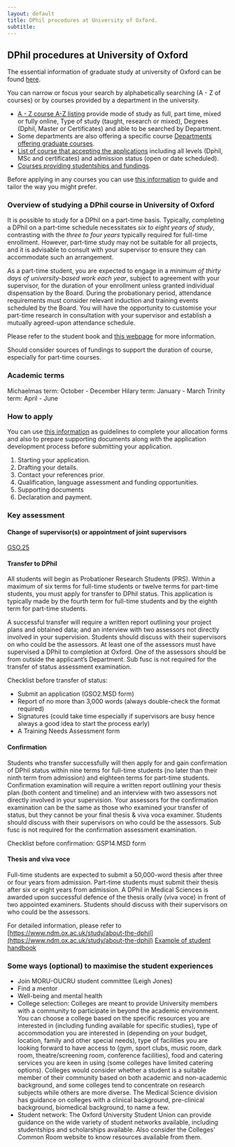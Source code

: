 ```yaml
---
layout: default
title: DPhil procedures at University of Oxford.
subtitle: 
---
```


## DPhil procedures at University of Oxford

The essential information of graduate study at university of Oxford can be found [here](https://www.ox.ac.uk/admissions/graduate/courses).

You can narrow or focus your search by alphabetically searching (A - Z of courses) or by courses provided by a department in the university.

* [A - Z course  A-Z listing](https://www.ox.ac.uk/admissions/graduate/courses/courses-a-z-listing) provide mode of study as full, part time, mixed or fully online, Type of study (taught, research or mixed), Degrees (Dphil, Master or Certificates) and able to be searched by Department.
* Some departments are also offering a specific course [Departments offering graduate courses](https://www.ox.ac.uk/admissions/graduate/courses/courses-by-department).
* [List of course that accepting the applications](https://www.ox.ac.uk/admissions/graduate/courses/open-courses) including all levels (Dphil, MSc and certificates) and admission status (open or date scheduled).
* [Courses providing studentships and fundings](https://www.ox.ac.uk/admissions/graduate/courses/courses-open-for-studentships).

Before applying in any courses you can use [this information](https://www.ox.ac.uk/admissions/graduate/applying-to-oxford/getting-started) to guide and tailor the way you might prefer.

### Overview of studying a DPhil course in University of Oxford

It is possible to study for a DPhil on a part-time basis. Typically, completing a DPhil on a part-time schedule necessitates *six to eight years of study*, contrasting with the *three to four years* typically required for full-time enrollment. However, part-time study may not be suitable for all projects, and it is advisable to consult with your supervisor to ensure they can accommodate such an arrangement.

As a part-time student, you are expected to engage in a *minimum of thirty days of university-based work each year*, subject to agreement with your supervisor, for the duration of your enrollment unless granted individual dispensation by the Board. During the probationary period, attendance requirements must consider relevant induction and training events scheduled by the Board. You will have the opportunity to customise your part-time research in consultation with your supervisor and establish a mutually agreed-upon attendance schedule.

Please refer to the student book and [this webpage](https://www.ox.ac.uk/admissions/graduate/courses/dphil-medical-sciences) for more information.
 
Should consider sources of fundings to support the duration of course, especially for part-time courses.

### Academic terms

Michaelmas term: October - December 
Hilary term: January - March 
Trinity term: April - June

### How to apply

You can use [this information](https://www.ox.ac.uk/admissions/graduate/applying-to-oxford/application-guide) as guidelines to complete your allocation forms and also to prepare supporting documents along with the application development process before submitting your application.

1. Starting your application.
2. Drafting your details.
3. Contact your references prior.
4. Qualification, language assessment and funding opportunities.
5. Supporting documents
6. Declaration and payment.

### Key assessment

#### Change of supervisor(s) or appointment of joint supervisors

[GSO.25](https://www.ox.ac.uk/sites/files/oxford/GSO.25_4.docx)

#### Transfer to DPhil

All students will begin as Probationer Research Students (PRS). Within a maximum of six terms for full-time students or twelve terms for part-time students, you must apply for transfer to DPhil status. This application is typically made by the fourth term for full-time students and by the eighth term for part-time students.

A successful transfer will require a written report outlining your project plans and obtained data; and an interview with two assessors not directly involved in your supervision. Students should discuss with their supervisors on who could be the assessors. At least one of the assessors must have supervised a DPhil to completion at Oxford. One of the assessors should be from outside the applicant’s Department. Sub fusc is not required for the transfer of status assessment examination.

Checklist before transfer of status:
* Submit an application (GSO2.MSD form)
* Report of no more than 3,000 words (always double-check the format required)
* Signatures (could take time especially if supervisors are busy hence always a good idea to start the process early)
* A Training Needs Assessment form

#### Confirmation

Students who transfer successfully will then apply for and gain confirmation of DPhil status within nine terms for full-time students (no later than their ninth term from admission) and eighteen terms for part-time students. Confirmation examination will require a written report outlining your thesis plan (both content and timeline) and an interview with two assessors not directly involved in your supervision. Your assessors for the confirmation examination can be the same as those who examined your transfer of status, but they cannot be your final thesis & viva voca examiner. Students should discuss with their supervisors on who could be the assessors. Sub fusc is not required for the confirmation assessment examination.

Checklist before confirmation: GSP14.MSD form

#### Thesis and viva voce

Full-time students are expected to submit a 50,000-word thesis after three or four years from admission. Part-time students must submit their thesis after six or eight years from admission. A DPhil in Medical Sciences is awarded upon successful defence of the thesis orally (viva voce) in front of two appointed examiners.
Students should discuss with their supervisors on who could be the assessors.

For detailed information, please refer to [https://www.ndm.ox.ac.uk/study/about-the-dphil](https://www.ndm.ox.ac.uk/study/about-the-dphil)
[Example of student handbook](https://www.ndm.ox.ac.uk/files/graduate-studies/18-19-handbook.pdf/view)

### Some ways (optional) to maximise the student experiences

* Join MORU-OUCRU student committee (Leigh Jones)
* Find a mentor
* Well-being and mental health
* College selection: Colleges are meant to provide University members with a community to participate in beyond the academic environment. You can choose a college based on the specific resources you are interested in (including funding available for specific studies), type of accommodation you are interested in (depending on your budget, location, family and other special needs), type of facilities you are looking forward to have access to (gym, sport clubs, music room, dark room, theatre/screening room, conference facilities), food and catering services you are keen in using (some colleges have limited catering options). Colleges would consider whether a student is a suitable member of their community based on both academic and non-academic background, and some colleges tend to concentrate on research subjects while others are more diverse. The Medical Science division has guidance on colleges with a clinical background, pre-clinical background, biomedical background, to name a few.
* Student network: The Oxford University Student Union can provide guidance on the wide variety of student networks available, including studentships and scholarships available. Also consider the Colleges’ Common Room website to know resources available from them. 
